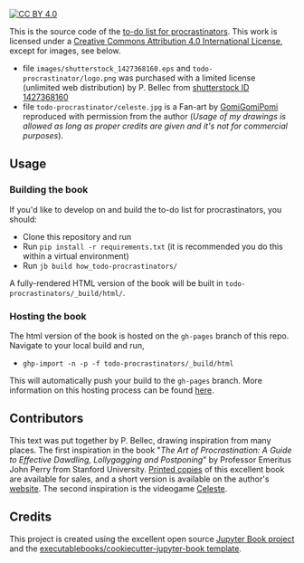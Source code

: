 [![CC BY 4.0][cc-by-shield]][cc-by] 

This is the source code of the [to-do list for procrastinators](https://pbellec.github.io/todo-procrastinator). This work is licensed under a
[Creative Commons Attribution 4.0 International License][cc-by], except for images, see below.
 * file `images/shutterstock_1427368160.eps` and `todo-procrastinator/logo.png` was purchased with a limited license (unlimited web distribution) by P. Bellec from [shutterstock ID 1427368160](https://shutterstock.com/image-vector/procrastinating-woman-sitting-office-her-legs-1427368160)
 * file `todo-procrastinator/celeste.jpg` is a Fan-art by [GomiGomiPomi](https://gomigomipomi.tumblr.com) reproduced with permission from the author (_Usage of my drawings is allowed as long as proper credits are given and it's not for commercial purposes_).

[cc-by]: http://creativecommons.org/licenses/by/4.0/
[cc-by-shield]: https://img.shields.io/badge/License-CC%20BY%204.0-lightgrey.svg

## Usage

### Building the book

If you'd like to develop on and build the to-do list for procrastinators, you should:

- Clone this repository and run
- Run `pip install -r requirements.txt` (it is recommended you do this within a virtual environment)
- Run `jb build how_todo-procrastinators/`

A fully-rendered HTML version of the book will be built in `todo-procrastinators/_build/html/`.

### Hosting the book

The html version of the book is hosted on the `gh-pages` branch of this repo. Navigate to your local build and run,
- `ghp-import -n -p -f todo-procrastinators/_build/html`

This will automatically push your build to the `gh-pages` branch. More information on this hosting process can be found [here](https://jupyterbook.org/publish/gh-pages.html#manually-host-your-book-with-github-pages).

## Contributors

This text was put together by P. Bellec, drawing inspiration from many places. The first inspiration in the book "_The Art of Procrastination: A Guide to Effective Dawdling, Lollygagging and Postponing_" by Professor Emeritus John Perry from Stanford University. [Printed copies](https://www.amazon.com/Art-Procrastination-Effective-Lollygagging-Postponing/dp/0761171673/ref=sr_1_1?s=books&ie=UTF8&qid=1344889395&sr=1-1) of this excellent book are available for sales, and a short version is available on the author's [website](http://www.structuredprocrastination.com/). The second inspiration is the videogame [Celeste](https://en.wikipedia.org/wiki/Celeste_(video_game)).

## Credits

This project is created using the excellent open source [Jupyter Book project](https://jupyterbook.org/) and the [executablebooks/cookiecutter-jupyter-book template](https://github.com/executablebooks/cookiecutter-jupyter-book).
